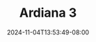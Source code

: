 --- 
title: "Ardiana 3"
description: "video  video bokep Ardiana 3 dood full new"
date: 2024-11-04T13:53:49-08:00
file_code: "asryz19quv3x"
draft: false
cover: "tap7m3a5uahaeodh.jpg"
tags: ["Ardiana", "bokep-indo", "bokep-viral", "bokep-ig"]
length: 198
fld_id: "1483102"
foldername: "Adriana Trinidad"
categories: ["Adriana Trinidad"]
views: 0
---